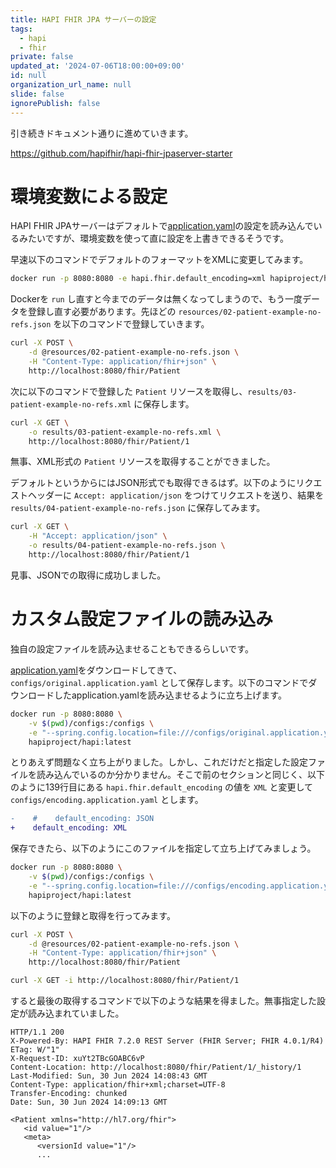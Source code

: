 ```yaml
---
title: HAPI FHIR JPA サーバーの設定
tags:
  - hapi
  - fhir
private: false
updated_at: '2024-07-06T18:00:00+09:00'
id: null
organization_url_name: null
slide: false
ignorePublish: false
---
```


引き続きドキュメント通りに進めていきます。

<https://github.com/hapifhir/hapi-fhir-jpaserver-starter>

# 環境変数による設定

HAPI FHIR JPAサーバーはデフォルトで[application.yaml](https://github.com/hapifhir/hapi-fhir-jpaserver-starter/blob/master/src/main/resources/application.yaml)の設定を読み込んでいるみたいですが、環境変数を使って直に設定を上書きできるそうです。

早速以下のコマンドでデフォルトのフォーマットをXMLに変更してみます。

```bash
docker run -p 8080:8080 -e hapi.fhir.default_encoding=xml hapiproject/hapi:latest
```

Dockerを `run` し直すと今までのデータは無くなってしまうので、もう一度データを登録し直す必要があります。先ほどの `resources/02-patient-example-no-refs.json` を以下のコマンドで登録していきます。

```bash
curl -X POST \
    -d @resources/02-patient-example-no-refs.json \
    -H "Content-Type: application/fhir+json" \
    http://localhost:8080/fhir/Patient
```

次に以下のコマンドで登録した `Patient` リソースを取得し、`results/03-patient-example-no-refs.xml` に保存します。

```bash
curl -X GET \
    -o results/03-patient-example-no-refs.xml \
    http://localhost:8080/fhir/Patient/1
```

無事、XML形式の `Patient` リソースを取得することができました。

デフォルトというからにはJSON形式でも取得できるはず。以下のようにリクエストヘッダーに `Accept: application/json` をつけてリクエストを送り、結果を `results/04-patient-example-no-refs.json` に保存してみます。

```bash
curl -X GET \
    -H "Accept: application/json" \
    -o results/04-patient-example-no-refs.json \
    http://localhost:8080/fhir/Patient/1
```

見事、JSONでの取得に成功しました。

# カスタム設定ファイルの読み込み

独自の設定ファイルを読み込ませることもできるらしいです。

[application.yaml](https://github.com/hapifhir/hapi-fhir-jpaserver-starter/blob/master/src/main/resources/application.yaml)をダウンロードしてきて、 `configs/original.application.yaml` として保存します。以下のコマンドでダウンロードしたapplication.yamlを読み込ませるように立ち上げます。

```bash
docker run -p 8080:8080 \
    -v $(pwd)/configs:/configs \
    -e "--spring.config.location=file:///configs/original.application.yaml" \
    hapiproject/hapi:latest
```

とりあえず問題なく立ち上がりました。しかし、これだけだと指定した設定ファイルを読み込んでいるのか分かりません。そこで前のセクションと同じく、以下のように139行目にある `hapi.fhir.default_encoding` の値を `XML` と変更して `configs/encoding.application.yaml` とします。

```diff
-    #    default_encoding: JSON
+    default_encoding: XML
```

保存できたら、以下のようにこのファイルを指定して立ち上げてみましょう。

```bash
docker run -p 8080:8080 \
    -v $(pwd)/configs:/configs \
    -e "--spring.config.location=file:///configs/encoding.application.yaml" \
    hapiproject/hapi:latest
```

以下のように登録と取得を行ってみます。

```bash
curl -X POST \
    -d @resources/02-patient-example-no-refs.json \
    -H "Content-Type: application/fhir+json" \
    http://localhost:8080/fhir/Patient

curl -X GET -i http://localhost:8080/fhir/Patient/1
```

すると最後の取得するコマンドで以下のような結果を得ました。無事指定した設定が読み込まれていました。

```text
HTTP/1.1 200
X-Powered-By: HAPI FHIR 7.2.0 REST Server (FHIR Server; FHIR 4.0.1/R4)
ETag: W/"1"
X-Request-ID: xuYt2TBcGOABC6vP
Content-Location: http://localhost:8080/fhir/Patient/1/_history/1
Last-Modified: Sun, 30 Jun 2024 14:08:43 GMT
Content-Type: application/fhir+xml;charset=UTF-8
Transfer-Encoding: chunked
Date: Sun, 30 Jun 2024 14:09:13 GMT

<Patient xmlns="http://hl7.org/fhir">
   <id value="1"/>
   <meta>
      <versionId value="1"/>
      ...
```
